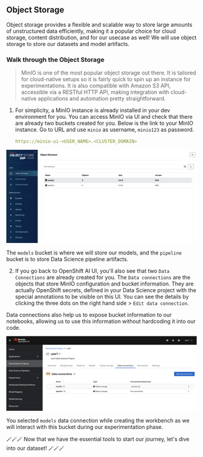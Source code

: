 ## Object Storage

Object storage provides a flexible and scalable way to store large amounts of unstructured data efficiently, making it a popular choice for cloud storage, content distribution, and for our usecase as well! We will use object storage to store our datasets and model artifacts.

### Walk through the Object Storage

> MinIO is one of the most popular object storage out there. It is tailored for cloud-native setups so it is fairly quick to spin up an instance for experimentations. It is also compatible with Amazon S3 API, accessible via a RESTful HTTP API, making integration with cloud-native applications and automation pretty straightforward.

1. For simplicity, a MinIO instance is already installed in your dev environment for you. You can access MinIO via UI and check that there are already two buckets created for you. Below is the link to your MinIO instance. Go to URL and use `minio` as username, `minio123` as password.

    ```yaml
    https://minio-ui-<USER_NAME>.<CLUSTER_DOMAIN>
    ```

![minio-ui.png](./images/minio-ui.png)

The `models` bucket is where we will store our models, and the `pipeline` bucket is to store Data Science pipeline artifacts.

2. If you go back to OpenShift AI UI, you'll also see that two `Data Connections` are already created for you. The `Data connections` are the objects that store MinIO configuration and bucket information. They are actually OpenShift secrets, defined in your Data Science project with the special annotations to be visible on this UI. You can see the details by clicking the three dots on the right hand side > `Edit data connection`.

Data connections also help us to expose bucket information to our notebooks, allowing us to use this information without hardcoding it into our code.

![data-connections.png](./images/data-connections.png)

You selected `models` data connection while creating the workbench as we will interact with this bucket during our experimentation phase.


 🪄🪄🪄 Now that we have the essential tools to start our journey, let's dive into our dataset! 🪄🪄🪄